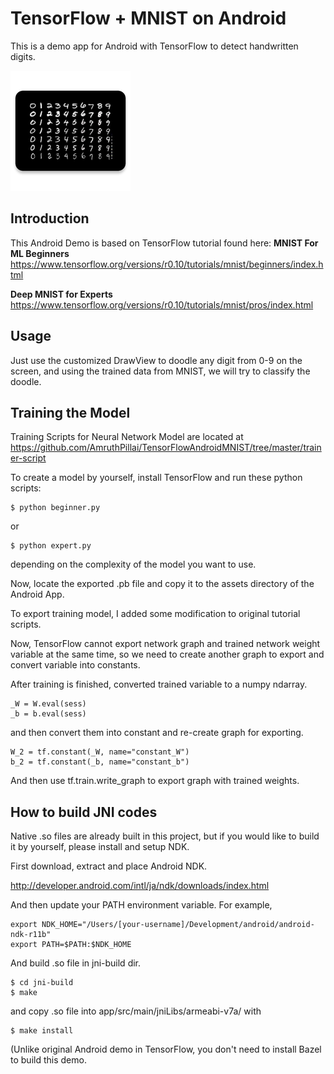# TensorFlow + MNIST on Android

This is a demo app for Android with TensorFlow to detect handwritten digits.

<img src="https://github.com/AmruthPillai/TensorFlowAndroidMNIST/blob/master/app/src/main/res/mipmap-xxxhdpi/ic_launcher.png?raw=true" />

## Introduction

This Android Demo is based on TensorFlow tutorial found here:
**MNIST For ML Beginners**
https://www.tensorflow.org/versions/r0.10/tutorials/mnist/beginners/index.html

**Deep MNIST for Experts**
https://www.tensorflow.org/versions/r0.10/tutorials/mnist/pros/index.html

## Usage

Just use the customized DrawView to doodle any digit from 0-9 on the screen, and using the trained data from MNIST, we will try to classify the doodle.

## Training the Model
Training Scripts for Neural Network Model are located at
https://github.com/AmruthPillai/TensorFlowAndroidMNIST/tree/master/trainer-script

To create a model by yourself, install TensorFlow and run these python scripts:

    $ python beginner.py

or

    $ python expert.py

depending on the complexity of the model you want to use.

Now, locate the exported .pb file and copy it to the assets directory of the Android App.

To export training model, I added some modification to original tutorial scripts.

Now, TensorFlow cannot export network graph and trained network weight variable at the same time,
so we need to create another graph to export and convert variable into constants.

After training is finished, converted trained variable to a numpy ndarray.

    _W = W.eval(sess)
    _b = b.eval(sess)

and then convert them into constant and re-create graph for exporting.

    W_2 = tf.constant(_W, name="constant_W")
    b_2 = tf.constant(_b, name="constant_b")

And then use tf.train.write_graph to export graph with trained weights.


## How to build JNI codes

Native .so files are already built in this project, but if you would like to
build it by yourself, please install and setup NDK.

First download, extract and place Android NDK.

http://developer.android.com/intl/ja/ndk/downloads/index.html

And then update your PATH environment variable. For example,

    export NDK_HOME="/Users/[your-username]/Development/android/android-ndk-r11b"
    export PATH=$PATH:$NDK_HOME

And build .so file in jni-build dir.

    $ cd jni-build
    $ make
    
and copy .so file into app/src/main/jniLibs/armeabi-v7a/ with

    $ make install

(Unlike original Android demo in TensorFlow, you don't need to install Bazel to build this demo.